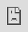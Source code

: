 ```yaml
---
layout: post
date:   2021-04-24
image: "/remapping-algeria-sp2021/images/Grabowski_PracticeThumbnail.jpg"
title:  "Title of my project"
author: "Eleanor Grabowski"
---
```

#### Introduction: Why Map a Novel?   
Maïssa Bey’s 2006 novel *Bleu blanc vert* is an account of two young people, Ali and Lilas, in Algiers from 1962 to 1992, revolving around their lives in one apartment building in the Belouizdad (formerly Belcourt) area of Algiers. It is inherently spatial: the events of the plot are inseparable from the space in which they occur, be that space public or private. Bey peppers the narration of both of her two main characters with references to real places, both historical and contemporary, throughout the city. Sometimes the names are specific, sometimes general; sometimes the places are still locatable today, sometimes not. What’s more, some places that are central to the novel are not given a real-life referent, such as the very apartment building where the majority of the novel takes place. What patterns underlie the use of place names in the novel, and what do they reveal about Ali’s and Lilas’s relationships to space and to postcolonial Algiers? These questions form the basis of my mapping project of *Bleu blanc vert*. In this project, I will use several different maps of the novel to argue that its use of space reflects not only the main characters’ gendered relationship with space, but also with history and with the city itself.  

A novel and a map could seem at first glance to have little in common. One is fictional, whereas one is presented as being “real”; one is usually made up of words, another usually of images; et cetera. Nonetheless, the two can and have been brought together. Franco Moretti argues that maps can serve as a tool for recognizing patterns that can then be analyzed (53-54). For Moretti, these patterns, or “relations,” are the crucial point: “Locations *as such* did not seem that significant, if compared to the *relations* that the map had revealed among them… if I keep making diagrams, then, it is because for me *geometry ‘signifies’ more than geography*… It is a sign that something is at work here—that something has *made* the pattern the way it is” (55-56, emphasis in original). It would seem, then, that the maps or “diagrams” that Moretti makes are distinct from so-called “regular” maps, since in the latter, the geography, not the geometry, is what is significant. This, then, is one approach to mapping a novel. Another one can be found in the idea of “surface reading” put forth by Stephen Best and Sharon Marcus. Best and Marcus define the “surface” of a text as “what is evident, perceptible, apprehensible in texts; what is neither hidden nor hiding; what, in the geometrical sense, has length and breadth but no thickness, and therefore covers no depth. A surface is what insists on being looked *at* rather than what we must train ourselves to see *through*” (9, emphasis in original). Taken out of context in this way, this definition could just as easily apply to a map as to a text.  

In the case of *Bleu blanc vert*, one of the things that might be said to be its surface, “what insists on being looked *at*,” is the city of Algiers. Unlike Best and Marcus’s definition, however, Algiers also “insists on being looked *at…through*” time. The novel gives the shifting landscape of postcolonial Algiers a central role, as place names change along with society, and tracks these changes across time. According to Henry Grabar, postcolonial Algiers can be thought of as a “palimpsest: the traces of history shine through even the most determined transformations. Each of the major efforts at appropriating French space remains tangled with colonial meaning, and validates the city as a complex and undervalued document of post-colonial national identity” (Grabar 391). Grabar’s use of the terms “palimpsest” and “document” to speak of primarily visual and spatial urban phenomena is revealing: the spaces of the city can be read like a text. In other words, when it comes to Algiers and *Bleu blanc vert*, the “surface” and the “depth” are one and the same (Best and Marcus 9). The consequence of this context is that my project of mapping the locations mentioned in *Bleu blanc vert*, while in one sense an attempt at surface reading and mapping, is in another sense a deeply *close* reading. The maps reveal how Ali and Lilas experience public space differently over the course of their lives, making for a curious kind of split bildungsroman and revealing the effects of gender on Lilas’s relationship with space, and vice versa, as a young woman. Therefore, if we read the use of real places through Algiers in the novel as a foregrounding of history, the maps illustrate not only Lilas and Ali’s different movements as a young woman and a young man, but also their different relationships with history and Algeria itself. To demonstrate this, I will first discuss what the maps of the novel reveal about the role of gender as a mediator with public space and then move on to discuss the ways in which the novel emphasizes the ways in which the map and the text are like each other.  

#### Map Information  
![Map Legend](/remapping-algeria-sp2021/images/Grabowski/OutlineLegend.png)  
*All base maps © [OpenStreetMap](https://www.openstreetmap.org/copyright) contributors. Base map and data from OpenStreetMap and OpenStreetMap Foundation.*  
Projection: Voirol 1879/Nord Algerie (ancienne), EPSG: 30493.

#### A Gendered Bildungsroman  
*Bleu blanc vert* tells both Ali and Lilas’s stories as they grow up over the course of thirty years. Beginning as young children and ending when they are married adults with a daughter of their own, and told in alternating chapters from Ali’s and Lilas’s points of view, the novel has in this sense a very traditional structure: that of the coming-of-age story or bildungsroman. In this section, I will compare maps the places that Ali and Lilas mention in each part of the novel. Each part spans ten years, with the first stretching from 1962 to 1972, the second from 1972 to 1982, and the third from 1982 to 1992.  

Maps 1 and 2 show the locations mentioned by Ali and Lilas in Part One, and though they broadly share a concentration in the central areas of Algiers, they also differ from each other in several ways.  
**Part 1: 1962-1972**  
![Map of Lilas's places in Part 1](/remapping-algeria-sp2021/images/Grabowski/Lilas1Zoom.png)  
**Map 1**  
1. Le Jardin d'Essai  
2. Rue Belouizdad/Rue de Lyon  
3. Belouizdad/Belcourt  
4. Stade du 20 Août 1955/Stade du Ruisseau  
5. Lycée Fodhil El Ouartilani  
6. Mairie de Belouizdad  
7. La faculté centrale  
<br>  

![Map of Ali's places in Part 1](/remapping-algeria-sp2021/images/Grabowski/Ali1.png)  
**Map 2**  
1. La Grande Poste  
2. Boulevard Zighout Youcef  
3. Assemblée Populaire Nationale  
4. La Casbah  
5. Stade du 20 Août 1955/Stade du Ruisseau  
6. La faculté centrale  
7. L'hôpital Mustapha  
8. Belouizdad/Belcourt  
9. Cimetière Sidi M'hamed  
10. Mausolée Sidi Abderrahmane  
<br>  

"QUOTATIONS FROM PART 1 HERE."  
Both Ali and Lilas spend the years from 1962 to 1972 in the neighborhood of Belouizdad and their apartment building in it. This trend fits well into the traditional idea of a coming-of-age story: as children and young adults, they stay close to home before growing up and venturing out into the wider world. However, even in this early period, the maps of the places they mention show a difference in geographic range: Ali’s map includes a wider range of places, either visited himself (as in the protest that marched from “la Grande Poste” to the Assemblée Populaire Nationale (31)) or only mentioned (“la Casbah,” the area where, Ali learns, his older brother has visited “les filles” (51)). Politics appears in Lilas’s map as well, but reflected in a more subtle way; instead of a protest in front of a government building, we learn about how the events of the war, finished just before the start of the novel, affected Lilas’s family’s, specifically the places where they were and were not able to live: “Et c’est une femme qui vivait seule dans un quartier arabe qui est venue habiter dans notre appartement. On nous a échangés contre elle. Arabes contre Français. C’était une Française… Et pendant tout ce temps, on a habité chez elle. Dans sa maison. Pendant deux mois. En plein milieu du quartier arabe, juste à côté du nôtre. On était séparés par le Jardin d’Essai. C’était la frontière… C’est là-bas que j’ai vu mon premier mort” (39). Overall, while Ali’s map extends further than Lilas’s in the beginning of the novel, political context and daily, domestic life intertwine for both of them during this period.  

The most important place of the novel—the apartment building where Ali, Lilas, and their families live—does not appear on the map, either in this first section or at any point. Though both Ali and Lilas describe the building in seemingly specific terms, they do not provide enough information to pin it down on a map of the city. For example, we know from Ali that “On est au bâtiment A. Huitième étage” (18) and from Lilas that it is part of an apartment complex: “C’est que notre immeuble est grand. Douze étages pour les deux bâtiments, A et B, et six étages pour le C. Avec deux appartements à chaque palier et trois pour le C, ça fait beaucoup” (21). We further know from Lilas that the building is on the rue Belouizdad: “On a changé d’adresse. On a changé de maison. Mais on est toujours dans le même immeuble. Maintenant on habite dans l’appartement de madame Lill. Et ce n’est plus la même adresse puisque notre rue s’appelle maintenant rue Belouizdad. Avant c’était la rue de Lyon” (52). In this quotation Lilas points out the many-layered nature of Algiers’s public space, as I will discuss further later on, but she also simultaneously locates and does not locate the apartment building in the city. This important place, the site of so much of the scenes of the novel, does not appear on the novel’s map. Franco Moretti admits that maps cannot work for everything in literature, calling such moments “un-mappable forms …and these setbacks, disappointing at first, are actually the sign of a method still in touch with reality: geography is a useful tool, yes, but does not explain *everything*” (Moretti 53, emphasis in original). Perhaps, then, the “un-mappable” nature of the apartment building reflects the fact that its specific location, as an essentially private space, is not very important in contrast to the locations of the public spaces mentioned elsewhere. It is less a location, perhaps, than the center from which all other locations are defined.  

In the novel’s second part, however, the maps reveal a vast difference between the spatial dimensions of Ali’s and Lilas’s sections. In a previous project, we discussed one of the ways in which the novel is divided along gender lines: Ali often comments on large, external political events, whereas Lilas more often comments on women’s lives (O’Neill, Grabowski, Chen 2-3). Each character’s respective map for the ten years from 1972 to 1982 reveals that this difference is, in this section of the novel, reflected spatially.  
**Part 2: 1972-1982**  
MAPS HERE.  
In this period, Ali’s map expands from his previous range, with mentioned neighborhoods stretching from Bab el Oued to Alger-Plage. The types of places that are mentioned are varied, but include his work as a lawyer (“l’immeuble de Bab El Oued où je me suis installé” (Bey 117)), a bus stop (“Champ de manœuvres” (136)), a café (“la brasserie des Facultés” (131)), a street (“un très grand boulevard” named after Che Guevera (132)), and an art museum (“Galeries algériennes de la rue Ben M’hidi” (133)). These places have one thing in common: they are all public rather than private. Politics in this public sphere reappears as well, as in the section where Ali comments on the global revolutionary politics that have come to be represented in Algiers’s streets and cafes: “Ainsi dans les rues d’Alger on croise, presque à chaque coin de rue, des hommes et des femmes venus d’ailleurs, de toutes les parties du monde, pour trouver refuge dans un pays qu’on dit être le phare du Tiers-Monde ou La Mecque de la Révolution… Prendre un café ou une bière à la brasserie des Facultés à la table voisine de celle de Kathleen et Eldridge Cleaver ne nous étonne même plus” (131). Ali’s life in Algiers continually bleeds into public, and often political, space.  

In contrast, Lilas’s portion of this decade barely appears on the map at all. She still mentions some places (though significantly fewer than Ali does), but several prove to be impossible to map: the apartment building, for example, or the health center where she works, which is not given a name and only described as being “à quelques centaines de mètres de chez moi” (124). Lilas mentions only two places that I was able to pin down on the map: “la fac de sciences humaines,” where she studies and which we know from a previous Ali chapter is part of “la fac centrale” (124, 90) and the music conservatory where her brother Samir briefly enrolls (141). The result of this shift is that Lilas all but disappears from the map of Algiers after having started out on relatively equal footing with Ali. By showing visually how the more private or domestic spaces she tends to occupy in this section are not able to be mapped, the map both predicts and reflects the feelings of oppressiveness and suffocation she experiences in her marriage and her ultimate disappearance from public space into private during this section, exemplified by its final chapter, which begins “Il y a les sourires de mon enfant. Il y a les pleurs de mon enfant” and concludes “Il y a à présent, et pour tout présent, Alya, et rien d’autre. Rien d’autre? Non, rien d’autre, j’en suis sûre aujourd’hui” (181, 182). This chapter marks a tonal and stylistic shift from all of Lilas’s preceding chapters, which are more traditionally narrative, but the map reveals that this shift, rather than being a sudden breakdown, is instead a gradual process of withdrawal, or perhaps erasure, from public space.  

From 1982 to 1992, however, this pattern shifts yet again, but in the opposite direction: the number and geographic range of places mentioned by Ali decreases, whereas both the number and the range of places mentioned by Lilas greatly increases.  

MAPS HERE  
GIF HERE  

What to make of this reversal? The evolution of Lilas’s maps show compression followed by expansion. Juxtaposed with the previous map, it becomes possible to view Lilas’s extensive urban explorations in the first chapter of Part Three as a reaction to and resistance against the way she was pushed out of public space after her marriage. Beyond her Algiers walks, Lilas’s chapters in Part Three again include many places that I could not map here, but this time for a different reason: they were beyond the scope of this map. Not only does she mention “Le domaine Bouchaoui” and “El Asnam,” to places in Algeria but outside Algiers, she also narrates her trip with Ali to Paris:  

> À chaque pas, j’ai l’impression de tourner les pages d’un livre que j’aurais déjà lu, de retrouver les mots et les images dont je me suis nourrie depuis si longtemps. Le pont Mirabeau, la Seine, le boulevard Saint-Michel, le café de Flore, les jardins du Luxembourg, les Halles, tous ces lieux me replongent dans mes lectures, dans des séquences de films dont je reconnais les décors. Et c’est guidée par Verlaine, Hugo, Zola, Balzac, Baudelaire, Simone de Beauvoir, Modiano et bien d’autres que je déambule dans la ville. (250)  

WRITING HERE.

In contrast, Ali’s map in this section shows a slight shrinkage compared to his map in Part Two while still remaining comparatively constant. Over the course of the three sections of the novel, his spatial references are thus much less variable than those of Lilas.  
ALI GIF HERE  

It is also during this section that Ali begins referencing more places that cannot be mapped, such as his father’s house with his new wife (described as “Quelque part sur les hauteurs d’Alger. Quartier résidentiel” (198)) and the mosque and cemetery where they go for his funeral (202). While it is true, then, that over the course of the novel Ali is generally more overtly concerned with politics and Lilas with more “domestic” matters, their spatial trajectories over the course of the novel actually reveal Lilas to have the more expansive and varied experience of the public spaces of the city. Though gender mediates and at times prevents her experience of the city, it is her rebellion against that mediation that enables Lilas to connect more deeply to the city than Ali does at any point in the novel.  

#### Map as Text, Text as Map  

It is perhaps fitting, then, that Lilas herself offers an interpretation of the city as a text during her explorations of it; a closer look at her map reveals the ways in which it is like a text. While taking her walks in Algiers, Lilas reflects, “Toute l’histoire d’Alger est écrite dans ses rues” (189). In a previous version of this project, I discussed the multilayered nature of writing about Algiers, noting that for Lilas, the act of walking through the city brings up not only urban history of what places used to look like or used to be named, but also literary history of how places used to be described (Grabowski 3). The mapping of places mentioned in the novel makes some of these hidden layers rise to the surface. First of all, the process of mapping itself occasionally required some uncovering of layers. For example, Ali references “le Monoprix de Belcourt” twice in the novel, first when his mother is waiting in line for groceries, and again when it is burned during unrest in the city (133, 256). Mapping this location required unearthing the building that it has since become, a bank (“Le Monoprix de Belcourt se tenait là”). Similarly, the Galeries algériennes are now the Musée public national d’art modern et contemporain d’Alger (“Histoire du bâtiment”), and the “bouquiniste de la rue Didouche” from whom Lilas buys her books has passed away, though his bookstore is still there (A., “Hommage à Ami Mouloud”). The historical layers are also sometimes commented upon by the characters themselves, as Lilas does in Part One, and are rendered visible by a comparison of the present-day map of Algiers with a colonial one produced by the French. MAP EXAMPLES HERE.  

But in Part Three, the layers she observes are literary as much as they are historical. According to Grabar, the Casbah has been a particular site of French colonial and orientalist fantasy: “The French saw the Casbah as primitive, mysterious and exotic; to them, it was a place that represented Muslim Algerian society as a whole” (Grabar 392). As we saw, the earliest mention of the Casbah in the novel, by Ali, associates it still with sex (Bey 51). In Lilas’s explorations of the city, she firmly rejects this fantasy: “Je ne veux pas écouter les voix de ceux qui racontent les soirées parfumées de jasmin et les nuits parcourues d’airs andalous et de frôlements subreptices. Ceux qui évoquent à mi-voix les femmes enfermées dans les patios ombragés et celles qui s’aventurent craintivement dans les rues, rasant les murs, revêtues d’un voile qui les fait ressembler à des fantômes” (186). But she also crafts a new layer of her own, adding on top of the palimpsest’s layers:  

> Je préfère me perdre dans les labyrinthes de la Casbah, bastion historique, reconnu et célébré de la tradition. Après avoir fait un détour par la place du Cheval, ou *Placet El Aoud*, sans y voir de cheval, la statue du duc d’Orléans pointant son épée sur la Casbah ayant été déboulonnée, j’entre enfin dans la vieille ville, autrefois mystérieuse et envoûtante, accrochée au flanc de la colline, préservant jalousement l’intimité et l’inviolabilité de ses maisons aux murs aveugles, séparées par un dédale de ruelles aussi étroites que malodorantes, lieu propice aux délires enthousiastes et à l’assouvissement des fantasmes de multiples voyageurs en mal d’exotisme. La Casbah à présent si délabrée que même ses amoureux les plus fervents s’en détournent et ne rêvent plus que de blocs de béton. (186)  

In this passage, the many historical and literary layers of the Casbah and, by extension, of Algiers as a whole are visible all at once. She enters “la place du Cheval,” which had been renamed twenty years earlier, in 1962, as the place des Martyrs (Grabar 399); regardless, Lilas evokes all historical periods in her narration, and she both sees the violence of the absent French statue and insists upon its absence. She sees similar layers for the Casbah as a whole, describing how it was and how it was described “autrefois” as well as what it is like “à présent,” as well as insisting on the change it has undergone symbolically, no longer a sought-after place for “ses amoureux.” The novel thus inscribes itself, in a metaliterary moment, on top of—but not obscuring—the layers of the past, becoming, it, too, another layer of the text or map of Algiers.  

Lilas’s ultimate identification of Algiers as a woman in this chapter suggests that she herself identifies with the city represented by the map of places she has mentioned, suggesting a possible reading of gender in this novel as a palimpsest. She claims her walks as a way to understand her city’s history: “Mes promenades ressemblent à une espèce de reconstitution historique. Et je ne me lasse pas de déambuler dans cette ville que j’aime tant, Alger, maintes fois conquis, maintes fois libérée. Alger, parfois impudique, jamais vraiment soumise, et qui garde en elle l’empreinte de ces multiples déchirements, reste encore aujourd’hui indocile, indomptable” (190). The constant use of feminine adjectives and the feminine pronoun “elle,” grammatical though they may be, insists as well on a potential comparison between Algiers and Lilas as the woman who narrates it. At times mappable and at times not, Lilas’s spatial experience as a woman in Algiers is nonetheless full of layers, one on top of the other, each mention of a place recalling previous mentions of it in her life and insisting upon her write to mention it and claim that public space for herself. It is Lilas who tells the reader where she and Ali will be moving to, after much anticipation: “Nous venons de trouver une maison. Dans un autre quartier. À El Mouradia, précisément. Une maison coloniale, entourée d’un jardin planté d’arbres. Dans une de ces petites rues pentues et tortueuses bordées de petites villas sans prétention qui font le charme de la ville” (266). With Ali and Lilas’s successful move out of the apartment building coming as it does in the novel’s storyline as an ultimate victory, the reader is left with an impression that Lilas has now achieved a comfort level with the city and with public space that was at times in question.  

#### Conclusion: Postcolonial Surface Reading?  

Mapping the locations mentioned in *Bleu blanc vert*, while seemingly an example of surface reading—the process, after all, consisted of scanning the entire text for place names, seemingly antithetical to the notion of close reading—ultimately proved the impossibility of such a reading of this novel and city in particular. Best and Marcus define one of the many types of surface reading as “critical description,” in which “depth is not to be found outside the text or beneath its surface (as its context, horizon, unconscious, or history); rather, depth is continuous with surface and is thus an effect of immanence” (Best and Marcus 11). Mapping this postcolonial novel, however, has shown that in this instance, depth (“context, horizon, unconscious, or history”), rather than being “continuous with surface,” instead is the very surface itself. In Ali and Lilas’s Algiers, the surface does not exist and is rather a series of different historical and representational layers that bleed through each other. Every place name contains the possibility of a different past or future name, whether or not the different name is explicitly evoked in the text. In the Algerian context, and perhaps more broadly in the postcolonial context, the idea of surface reading becomes inherently political, evoking simultaneously colonial history and its aftermath in the present and the future.  

#### Works Cited  
A., Yakine. “Hommage à Ami Mouloud, l’éternel bouquiniste de la rue Didouche Mourad.” 23 September 2016, *Algérie 360*, [https://www.algerie360.com/hommage-a-ami-mouloud-leternel-bouquiniste-de-la-rue-didouche-mourad/](https://www.algerie360.com/hommage-a-ami-mouloud-leternel-bouquiniste-de-la-rue-didouche-mourad/). Accessed 28 April 2021.   

Best, Stephen, and Sharon Marcus. “Surface Reading: An Introduction.” *Representations*, vol. 108, no. 1, pp. 1-21, 2009. JSTOR, [https://www.jstor.org/stable/10.1525/rep.2009.108.1.1](https://www.jstor.org/stable/10.1525/rep.2009.108.1.1). Accessed 28 April 2021.  

Bey, Maïssa. *Bleu blanc vert.* Éditions Barzakh, 2006.  

Grabar, Henry. “Reclaiming the city: Changing urban meaning in Algiers after 1962.” *Cultural Geographies*, vol. 21, no. 3, 2014, pp. 389-409. JSTOR, [https://www.jstor.org/stable/26168581](https://www.jstor.org/stable/26168581). Accessed 28 April 2021.  

Grabowski, Eleanor. “Lilas’s Algiers: A Digital Mapping Project.” 15 March 2021. Remapping Algeria: Poetics and Politics of Space, Columbia University, unpublished essay.  

“Histoire du bâtiment.” *Musée public national d’art modern et contemporain d’Alger*, [https://www.mama-dz.com/musee/histoire](https://www.mama-dz.com/musee/histoire). Accessed 28 April 2021.  

“Le Monoprix de Belcourt se tenait là.” 24 March 2014. *Vivre à Belcourt*, [https://photos.belcourtois.com/picture.php?/289/tags/4-rue_de_lyon](https://photos.belcourtois.com/picture.php?/289/tags/4-rue_de_lyon). Accessed 28 April 2021.  

Moretti, Franco. “Maps.” *Graphs, Maps, Trees: Abstract Models for a Literary History.* E-book, Verso, 2007. *ACLS Humanities E-Book*, [https://hdl.handle.net/2027/heb.08911](https://hdl.handle.net/2027/heb.08911). Accessed 28 April 2021.  

O’Neill, Dora, Eleanor Grabowski, and Michelle Chen. “Presentation write-up: Bleu blanc vert by Maïssa Bey.” 25 February 2021. Remapping Algeria: Poetics and Politics of Space, Columbia University, unpublished essay.  

#### Data Sources  
Map of Algiers, Algeria. *Google Maps*, 2021, [maps.google.com](maps.google.com). Accessed 28 March 2021.  

Map of Algiers, Algeria. *OpenStreetMap*, 2021, [www.openstreetmap.org](www.openstreetmap.org). Accessed 28 March 2021.  

MapTiler Team. “EPSG:30493.” *EPSG.io: Coordinate Systems Worldwide*, [http://epsg.io/30493](http://epsg.io/30493).  Accessed 15 March 2021.  

Société des plans régulateurs de villes (Paris). “Ville d’Alger / dressé par la Société des plans régulateurs de villes.” 1930. *Gallica*, Bibliothèque nationale de France, 2019, [https://gallica.bnf.fr/ark:/12148/btv1b53179735w](https://gallica.bnf.fr/ark:/12148/btv1b53179735w). Accessed 28 March 2021.  

This is a document that is written in markdown. What is markdown? It is a 'markup language' that allows you to format plain text in a way that is easily converted to many different formats. For example, this document was written in markdown but will be used as an webpage and converted into HTML.  

To present and turn in your final projects for Conflict Urbanism: Puerto Rico Now you will be editing this template. You will include all of the text of your paper here, along with any and all images, maps, videos, or other materials that you produce.  

[This webpage](https://guides.github.com/features/mastering-markdown/) provides a comprehensive guide to markdown syntax. But to make things easier for you we are including a cheat sheet of the main things you need to know here.  

#### Please use level 4 headings for major section divisions  
(make sure to put two spaces after the end of the heading)

Write **words in bold** like this.  

Italics are *similar* and are formatted like this.  

To make a paragraph break you need to add two spaces at the end of your line before going to the next line.  

See this is now a new paragraph.  

Lists are easy:
1. they can be ordered
1. like this
1. notice that the numbers are automatically ordered
  1. use two spaces in front to indent

Or they can just be bullet points:
- like this
* or like this
  - use two spaces
  - to have nested lists

Use Author-Date parenthetical citations following Chicago Manual of Style conventions throughout your document, and add a works cited at the bottom of your post. See Author-Date quick guide [here](https://www-chicagomanualofstyle-org.ezproxy.cul.columbia.edu/tools_citationguide/citation-guide-2.html) for citation conventions.  

To include hyperlinks format them like this [text of link](http://c4sr.columbia.edu/).  

To embed images first ensure that the file is at least 740px wide. Then place the image file in a folder named for your group in the images folder. Then link to that image using the format here, but replace the file path with the name of your group's folder and appropriate image file name:  

![description of image](/remapping-algeria-sp2021/images/sample_image.png)

If you want to include html files (i.e. an interactive map) host these via your personal github page, and then you can embed them in your document with a iframe. The format looks like this:  

<div class="iframe-column"><iframe src="https://player.vimeo.com/video/290575503?title=0&byline=0&portrait=0" style="position:absolute;top:0;left:0;width:100%;height:100%;" frameborder="0"></iframe></div>  


All you need to do to use one is replace the url that is between the two " ". Here is an iframe of mapbox tiles:  

<div class="iframe-column"><iframe src="https://api.mapbox.com/styles/v1/mapbox/satellite-v9.html?title=true&access_token=pk.eyJ1IjoibWFwYm94IiwiYSI6ImNpejY4NDg1bDA1cjYzM280NHJ5NzlvNDMifQ.d6e-nNyBDtmQCVwVNivz7A#2/0/0" style="position:absolute;top:0;left:0;width:100%;height:100%;" frameborder="0"></iframe></div>
